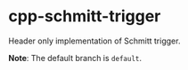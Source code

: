 # cpp-schmitt-trigger
Header only implementation of Schmitt trigger.

**Note**: The default branch is `default`. 
